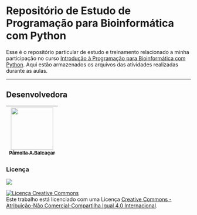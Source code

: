 # Repositório de Estudo de Programação para Bioinformática com Python

Esse é o repositório particular de estudo e treinamento relacionado a minha participação no curso [Introdução à Programação para Bioinformática com Python](https://www.udemy.com/course/python_para_bioinformatica/). Aqui estão armazenados os arquivos das atividades realizadas durante as aulas.

***

## Desenvolvedora
| [<img src="https://avatars3.githubusercontent.com/u/34974649?s=460&u=cbaf67211a4451e245cd48c41971b9eb1f874a53&v=4" width=115><br><sub>Pâmella A.Balcaçar</sub>](https://github.com/pamellabiotec) |
|---|

### Licença

[<img src="https://anaconda.org/anaconda/biopython/badges/license.svg">](https://github.com/biopython/biopython/blob/master/LICENSE.rst)

<a rel="license" href="http://creativecommons.org/licenses/by-nc-sa/4.0/"><img alt="Licença Creative Commons" style="border-width:0" src="https://i.creativecommons.org/l/by-nc-sa/4.0/88x31.png" /></a><br />Este trabalho está licenciado com uma Licença <a rel="license" href="http://creativecommons.org/licenses/by-nc-sa/4.0/">Creative Commons - Atribuição-Não Comercial-Compartilha Igual 4.0 Internacional</a>.